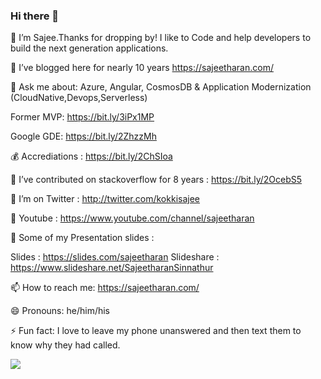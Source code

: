 ### Hi there 👋

🔭 I’m Sajee.Thanks for dropping by! I like to Code and help developers to build the next generation applications.

🌱 I’ve blogged here for nearly 10 years https://sajeetharan.com/

💬 Ask me about: Azure, Angular, CosmosDB & Application Modernization   (CloudNative,Devops,Serverless)

Former MVP: https://bit.ly/3iPx1MP

Google GDE: https://bit.ly/2ZhzzMh

💰 Accrediations : https://bit.ly/2ChSIoa

👯 I’ve contributed on stackoverflow for 8 years : https://bit.ly/2OcebS5

🤔 I’m on Twitter : http://twitter.com/kokkisajee

💬 Youtube :  https://www.youtube.com/channel/sajeetharan

📁 Some of my Presentation slides :   

Slides : https://slides.com/sajeetharan
Slideshare : https://www.slideshare.net/SajeetharanSinnathur

📫 How to reach me: https://sajeetharan.com/


😄 Pronouns: he/him/his

⚡ Fun fact: I love to leave my phone unanswered and then text them to know why they had called.

![](https://i.stack.imgur.com/XshE9.gif)
